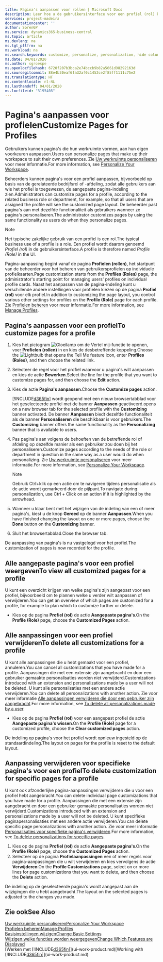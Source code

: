 ```yaml
---
title: Pagina's aanpassen voor rollen | Microsoft Docs
description: Leer hoe u de gebruikersinterface voor een profiel (rol) kunt aanpassen, zodat alle gebruikers aan wie die rol is toegewezen, een aangepaste werkruimte zien.
services: project-madeira
documentationcenter: ''
author: SorenGP
ms.service: dynamics365-business-central
ms.topic: article
ms.devlang: na
ms.tgt_pltfrm: na
ms.workload: na
ms.search.keywords: customize, personalize, personalization, hide columns, remove fields, move fields
ms.date: 04/01/2020
ms.author: sgroespe
ms.openlocfilehash: 6720f207b3bca2e74bccb9b82a5661d98292163d
ms.sourcegitcommit: 88e4b30eaf6fa32af0c1452ce2f85ff1111c75e2
ms.translationtype: HT
ms.contentlocale: nl-NL
ms.lasthandoff: 04/01/2020
ms.locfileid: "3195408"
---
```

# <a name="customize-pages-for-profiles"></a><span data-ttu-id="fee9f-103">Pagina's aanpassen voor profielen</span><span class="sxs-lookup"><span data-stu-id="fee9f-103">Customize Pages for Profiles</span></span>
<span data-ttu-id="fee9f-104">Gebruikers kunnen pagina's die hun werkruimte vormen, aan hun eigen voorkeuren aanpassen.</span><span class="sxs-lookup"><span data-stu-id="fee9f-104">Users can personalize pages that make up their workspace to suit their own preferences.</span></span> <span data-ttu-id="fee9f-105">Zie [Uw werkruimte personaliseren](ui-personalization-user.md) voor meer informatie.</span><span class="sxs-lookup"><span data-stu-id="fee9f-105">For more information, see [Personalize Your Workspace](ui-personalization-user.md).</span></span>

<span data-ttu-id="fee9f-106">Beheerders kunnen pagina's voor een profiel aanpassen, bijvoorbeeld op basis van de gerelateerde bedrijfsrol of -afdeling, zodat alle gebruikers aan wie het profiel is toegewezen, de aangepaste pagina-indeling zien.</span><span class="sxs-lookup"><span data-stu-id="fee9f-106">Administrators can customize pages for a profile, according to the related business role or department, for example, so that all users that are assigned the profile will see the customized page layout.</span></span> <span data-ttu-id="fee9f-107">De beheerder past pagina's aan met dezelfde functionaliteit als gebruikers wanneer ze pagina's personaliseren.</span><span class="sxs-lookup"><span data-stu-id="fee9f-107">The administrator customizes pages by using the same functionality as users do when they personalize pages.</span></span>

> [!NOTE]
> <span data-ttu-id="fee9f-108">Het typische zakelijke gebruik van een profiel is een rol.</span><span class="sxs-lookup"><span data-stu-id="fee9f-108">The typical business use of a profile is a role.</span></span> <span data-ttu-id="fee9f-109">Een profiel wordt daarom genoemd *Profiel (rol)* in de gebruikersinterface.</span><span class="sxs-lookup"><span data-stu-id="fee9f-109">A profile is therefore named *Profile (Role)* in the UI.</span></span>

<span data-ttu-id="fee9f-110">Pagina-aanpassing begint vanaf de pagina **Profielen (rollen)**, het startpunt van de beheerder voor het beheren van gebruikersprofielen op individuele profielkaarten.</span><span class="sxs-lookup"><span data-stu-id="fee9f-110">Page customization starts from the **Profiles (Roles)** page, the administrator's starting point for managing users' profiles on individual profile cards.</span></span> <span data-ttu-id="fee9f-111">Naast het aanpassen van de pagina-indeling kunt u verschillende andere instellingen voor profielen kiezen op de pagina **Profiel (rol)** voor elk profiel.</span><span class="sxs-lookup"><span data-stu-id="fee9f-111">In addition to customizing the page layout, you control various other settings for profiles on the **Profile (Role)** page for each profile.</span></span> <span data-ttu-id="fee9f-112">Zie [Profielen beheren](admin-users-profiles-roles.md) voor meer informatie.</span><span class="sxs-lookup"><span data-stu-id="fee9f-112">For more information, see [Manage Profiles](admin-users-profiles-roles.md).</span></span>

## <a name="to-customize-pages-for-a-profile"></a><span data-ttu-id="fee9f-113">Pagina's aanpassen voor een profiel</span><span class="sxs-lookup"><span data-stu-id="fee9f-113">To customize pages for a profile</span></span>
1. <span data-ttu-id="fee9f-114">Kies het pictogram ![Gloeilamp om de Vertel mij-functie te openen](media/ui-search/search_small.png "Vertel me wat u wilt doen"), voer **Profielen (rollen)** in en kies de desbetreffende koppeling.</span><span class="sxs-lookup"><span data-stu-id="fee9f-114">Choose the ![Lightbulb that opens the Tell Me feature](media/ui-search/search_small.png "Tell me what you want to do") icon, enter **Profiles (Roles)**, and then choose the related link.</span></span>
2. <span data-ttu-id="fee9f-115">Selecteer de regel voor het profiel waarvoor u pagina's wilt aanpassen en kies de actie **Bewerken**.</span><span class="sxs-lookup"><span data-stu-id="fee9f-115">Select the line for the profile that you want to customize pages for, and then choose the **Edit** action.</span></span>
3. <span data-ttu-id="fee9f-116">Kies de actie **Pagina's aanpassen**.</span><span class="sxs-lookup"><span data-stu-id="fee9f-116">Choose the **Customize pages** action.</span></span>

    [!INCLUDE[d365fin](includes/d365fin_md.md)] <span data-ttu-id="fee9f-117">wordt geopend met een nieuw browsertabblad voor het geselecteerde profiel met de banner **Aanpassen** geactiveerd.</span><span class="sxs-lookup"><span data-stu-id="fee9f-117">opens on a new browser tab for the selected profile with the **Customizing** banner activated.</span></span> <span data-ttu-id="fee9f-118">De banner **Aanpassen** biedt dezelfde functionaliteit als de banner **Personaliseren** die beschikbaar is voor gebruikers.</span><span class="sxs-lookup"><span data-stu-id="fee9f-118">The **Customizing** banner offers the same functionality as the **Personalizing** banner that is available to users.</span></span>

4. <span data-ttu-id="fee9f-119">Pas pagina's aan volgens de behoeften van de betreffende rol of afdeling op dezelfde manier als een gebruiker zou doen bij het personaliseren.</span><span class="sxs-lookup"><span data-stu-id="fee9f-119">Customize pages according to the needs of the role or department in question in the same way as a user would do when personalizing.</span></span> <span data-ttu-id="fee9f-120">Zie [Uw werkruimte personaliseren](ui-personalization-user.md) voor meer informatie.</span><span class="sxs-lookup"><span data-stu-id="fee9f-120">For more information, see [Personalize Your Workspace](ui-personalization-user.md).</span></span>

    > [!NOTE]
    > <span data-ttu-id="fee9f-121">Gebruik Ctrl+klik op een actie om te navigeren tijdens personalisatie als de actie wordt gemarkeerd door de pijlpunt.</span><span class="sxs-lookup"><span data-stu-id="fee9f-121">To navigate during personalization, use Ctrl + Click on an action if it is highlighted by the arrowhead.</span></span>

5. <span data-ttu-id="fee9f-122">Wanneer u klaar bent met het wijzigen van de indeling van een of meer pagina's, kiest u de knop **Gereed** op de banner **Aanpassen**.</span><span class="sxs-lookup"><span data-stu-id="fee9f-122">When you have finished changing the layout on one or more pages, choose the **Done** button on the **Customizing** banner.</span></span>
6. <span data-ttu-id="fee9f-123">Sluit het browsertabblad.</span><span class="sxs-lookup"><span data-stu-id="fee9f-123">Close the browser tab.</span></span>

<span data-ttu-id="fee9f-124">De aanpassing van pagina's is nu vastgelegd voor het profiel.</span><span class="sxs-lookup"><span data-stu-id="fee9f-124">The customization of pages is now recorded for the profile.</span></span>

## <a name="to-view-all-customized-pages-for-a-profile"></a><span data-ttu-id="fee9f-125">Alle aangepaste pagina's voor een profiel weergeven</span><span class="sxs-lookup"><span data-stu-id="fee9f-125">To view all customized pages for a profile</span></span>
<span data-ttu-id="fee9f-126">U kunt een overzicht krijgen van welke pagina's zijn aangepast voor een profiel, bijvoorbeeld om te plannen welke u verder wilt aanpassen of verwijderen.</span><span class="sxs-lookup"><span data-stu-id="fee9f-126">You can get an overview of which pages are customized for a profile, for example to plan which to customize further or delete.</span></span>

- <span data-ttu-id="fee9f-127">Kies op de pagina **Profiel (rol)** de actie **Aangepaste pagina's**.</span><span class="sxs-lookup"><span data-stu-id="fee9f-127">On the **Profile (Role)** page, choose the **Customized Pages** action.</span></span>

## <a name="to-delete-all-customizations-for-a-profile"></a><span data-ttu-id="fee9f-128">Alle aanpassingen voor een profiel verwijderen</span><span class="sxs-lookup"><span data-stu-id="fee9f-128">To delete all customizations for a profile</span></span>
<span data-ttu-id="fee9f-129">U kunt alle aanpassingen die u hebt gemaakt voor een profiel, annuleren.</span><span class="sxs-lookup"><span data-stu-id="fee9f-129">You can cancel all customizations that you have made for a profile.</span></span> <span data-ttu-id="fee9f-130">Aanpassingen die met een extensie zijn aangebracht en door een gebruiker gemaakte personalisaties worden niet verwijderd.</span><span class="sxs-lookup"><span data-stu-id="fee9f-130">Customizations introduced with an extension and personalizations made by a user will not be deleted.</span></span> <span data-ttu-id="fee9f-131">U kunt alle personalisaties met een andere actie verwijderen.</span><span class="sxs-lookup"><span data-stu-id="fee9f-131">You can delete all personalizations with another action.</span></span> <span data-ttu-id="fee9f-132">Zie voor meer informatie [Alle aanpassingen verwijderen die door een gebruiker zijn aangebracht](admin-users-profiles-roles.md#to-delete-all-personalizations-made-by-a-user).</span><span class="sxs-lookup"><span data-stu-id="fee9f-132">For more information, see [To delete all personalizations made by a user](admin-users-profiles-roles.md#to-delete-all-personalizations-made-by-a-user).</span></span>

- <span data-ttu-id="fee9f-133">Kies op de pagina **Profiel (rol)** voor een aangepast profiel de actie **Aangepaste pagina's wissen**.</span><span class="sxs-lookup"><span data-stu-id="fee9f-133">On the **Profile (Role)** page for a customized profile, choose the **Clear customized pages** action.</span></span>

<span data-ttu-id="fee9f-134">De indeling op pagina's voor het profiel wordt opnieuw ingesteld op de standaardindeling.</span><span class="sxs-lookup"><span data-stu-id="fee9f-134">The layout on pages for the profile is reset to the default layout.</span></span>  

## <a name="to-delete-customization-for-specific-pages-for-a-profile"></a><span data-ttu-id="fee9f-135">Aanpassing verwijderen voor specifieke pagina's voor een profiel</span><span class="sxs-lookup"><span data-stu-id="fee9f-135">To delete customization for specific pages for a profile</span></span>
<span data-ttu-id="fee9f-136">U kunt ook afzonderlijke pagina-aanpassingen verwijderen die u voor een profiel hebt aangebracht.</span><span class="sxs-lookup"><span data-stu-id="fee9f-136">You can delete individual page customizations that you have made for a profile.</span></span> <span data-ttu-id="fee9f-137">Aanpassingen die met een extensie zijn aangebracht en door een gebruiker gemaakte personalisaties worden niet verwijderd.</span><span class="sxs-lookup"><span data-stu-id="fee9f-137">Customizations introduced with an extension and personalizations made by a user will not be deleted.</span></span> <span data-ttu-id="fee9f-138">U kunt specifieke paginapersonalisaties met een andere actie verwijderen.</span><span class="sxs-lookup"><span data-stu-id="fee9f-138">You can delete specific page personalizations with another action.</span></span> <span data-ttu-id="fee9f-139">Zie voor meer informatie [Personalisaties voor specifieke pagina's verwijderen](admin-users-profiles-roles.md#to-delete-personalizations-for-specific-pages).</span><span class="sxs-lookup"><span data-stu-id="fee9f-139">For more information, see [To delete personalizations for specific pages](admin-users-profiles-roles.md#to-delete-personalizations-for-specific-pages).</span></span>

1. <span data-ttu-id="fee9f-140">Kies op de pagina **Profiel (rol)** de actie **Aangepaste pagina's**.</span><span class="sxs-lookup"><span data-stu-id="fee9f-140">On the **Profile (Role)** page, choose the **Customized Pages** action.</span></span>
2. <span data-ttu-id="fee9f-141">Selecteer op de pagina **Profielaanpassingen** een of meer regels voor pagina-aanpassingen die u wilt verwijderen en kies vervolgens de actie **Verwijderen**.</span><span class="sxs-lookup"><span data-stu-id="fee9f-141">On the **Profile Customizations** page, select on or more lines for page customizations that you want to delete, and then choose the **Delete** action.</span></span>

<span data-ttu-id="fee9f-142">De indeling op de geselecteerde pagina's wordt aangepast aan de wijzigingen die u hebt aangebracht.</span><span class="sxs-lookup"><span data-stu-id="fee9f-142">The layout on the selected pages is adjusted to the changes you made.</span></span>

## <a name="see-also"></a><span data-ttu-id="fee9f-143">Zie ook</span><span class="sxs-lookup"><span data-stu-id="fee9f-143">See Also</span></span>
[<span data-ttu-id="fee9f-144">Uw werkruimte personaliseren</span><span class="sxs-lookup"><span data-stu-id="fee9f-144">Personalize Your Workspace</span></span>](ui-personalization-user.md)  
[<span data-ttu-id="fee9f-145">Profielen beheren</span><span class="sxs-lookup"><span data-stu-id="fee9f-145">Manage Profiles</span></span>](admin-users-profiles-roles.md)  
[<span data-ttu-id="fee9f-146">Basisinstellingen wijzigen</span><span class="sxs-lookup"><span data-stu-id="fee9f-146">Change Basic Settings</span></span>](ui-change-basic-settings.md)  
[<span data-ttu-id="fee9f-147">Wijzigen welke functies worden weergegeven</span><span class="sxs-lookup"><span data-stu-id="fee9f-147">Change Which Features are Displayed</span></span>](ui-experiences.md)  
<span data-ttu-id="fee9f-148">[Werken met [!INCLUDE[d365fin](includes/d365fin_md.md)]](ui-work-product.md)</span><span class="sxs-lookup"><span data-stu-id="fee9f-148">[Working with [!INCLUDE[d365fin](includes/d365fin_md.md)]](ui-work-product.md)</span></span>  

